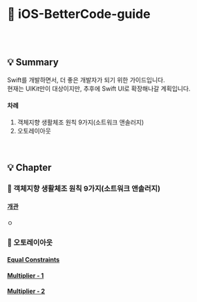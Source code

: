 # 🐣 iOS-BetterCode-guide
<br></br>
## 💡 Summary
Swift를 개발하면서, 더 좋은 개발자가 되기 위한 가이드입니다.</br>
현재는 UIKit만이 대상이지만, 추후에 Swift UI로 확장해나갈 계획입니다.
</br>
#### 차례
1. 객체지향 생활체조 원칙 9가지(소트워크 앤솔러지)</br>
2. 오토레이아웃</br>
<br></br>
## 💡 Chapter

### 🍎 객체지향 생활체조 원칙 9가지(소트워크 앤솔러지)
#### [개관](https://hasensprung.tistory.com/103)
ㅇ
### 🍎 오토레이아웃
#### [Equal Constraints](https://hasensprung.tistory.com/99)
#### [Multiplier - 1](https://hasensprung.tistory.com/100)
#### [Multiplier - 2](https://hasensprung.tistory.com/101)
